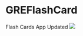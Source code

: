 GREFlashCard
============

Flash Cards App Updated
<a href="http://imgur.com/kPipcpI"><img src="http://i.imgur.com/kPipcpI.gif"/></a>
